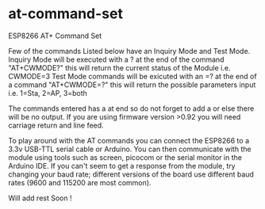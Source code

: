 at-command-set
==============

ESP8266 AT+ Command Set

Few of the commands Listed below have an Inquiry Mode and Test Mode. 
Inquiry Mode will be executed with a ? at the end of the command "AT+CWMODE?" this will return the current status of the Module i.e. CWMODE=3
Test Mode commands will be exicuted with an =? at the end of a command "AT+CWMODE=?" this will return the possible parameters input i.e. 1=Sta, 2=AP, 3=both 

The commands entered has a <CR> at end so do not forget to add a <CR> or else there will be no output.
If you are using firmware version >0.92 you will need carriage return and line feed.


To play around with the AT commands you can connect the ESP8266 to a 3.3v USB-TTL serial cable or Arduino. You can then communicate with the module using tools
such as screen, picocom or the serial monitor in the Arduino IDE. If you can't seem to get a response from the module, try changing your baud rate; different
versions of the board use different baud rates (9600 and 115200 are most common).


Will add rest Soon !
